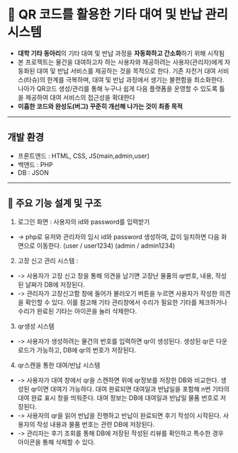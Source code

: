 #  🎸 QR 코드를 활용한 기타 대여 및 반납 관리 시스템

- **대학 기타 동아리**의 기타 대여 및 반납 과정을 **자동화하고 간소화**하기 위해 시작됨
-  본 프로젝트는 물건을 대여하고자 하는 사용자와 제공하려는 사용자(관리자)에게 자동화된 대여 및 반납 서비스를 제공하는 것을 목적으로 한다. 기존 자전거 대여 서비스(타슈)의 한계를 극복하며, 대여 및 반납 과정에서 생기는 불편함을 최소화한다. 나아가 QR코드 생성/관리를 통해 누구나 쉽게 다음 플랫폼을 운영할 수 있도록 틀을 제공하여 대여 서비스의 접근성을 확대한다
- **미흡한 코드와 완성도(버그) 꾸준히 개선해 나가는 것이 최종 목적**
---

## 개발 환경
 - 프론트엔드 : HTML, CSS, JS(main,admin,user)
 - 백엔드 : PHP
 - DB : JSON

---

## 🧩 주요 기능 설계 및 구조
1. 로그인 화면 : 사용자의 id와 password를 입력받기
- -> php로 유저와 관리자의 임시 id와 password 생성하여, 값이 일치하면 다음 화면으로 이동한다. (user / user1234) (admin / admin1234)
2. 고장 신고 관리 시스템 :
- ->  사용자가 고장 신고 창을 통해 의견을 남기면 고장난 물품의 qr번호, 내용, 작성된 날짜가 DB에 저장된다.
- -> 관리자가 고장신고함 창에 들어가 불러오기 버튼을 누르면 사용자가 작성한 의견을 확인할 수 있다. 이를 참고해 기타 관리창에서 수리가 필요한 기타를 체크하거나 수리가 완료된 기타는 아이콘을 눌러 삭제한다.



3. qr생성 시스템
- ->  사용자가 생성하려는 물건의 번호를 입력하면 qr이 생성된다. 생성된 qr은 다운로드가 가능하고, DB에 qr의 번호가 저장된다.
  
4. qr스캔을 통한 대여/반납 시스템
- ->  사용자가 대여 창에서 qr을 스캔하면 위에 qr정보를 저장한 DB와 비교한다. 생성된 qr이면 대여가 가능하다. 대여 완료되면 대여일과 반납일을 포함해 n번 기타의 대여 완료 표시 창을 띄워준다. 대여 정보는  DB에 대여일과 반납일 물품 번호로 저장된다.
- -> 사용자의  qr을 읽어 반납을 진행하고 반납이 완료되면 후기 작성이 시작된다. 사용자의 작성 내용과 물품 번호는 관련 DB에 저장된다.
- -> 관리자는 후기 조회를 통해 DB에 저장된 작성된 리뷰를 확인하고 특수한 경우 아이콘을 통해 삭제할 수 있다. 

